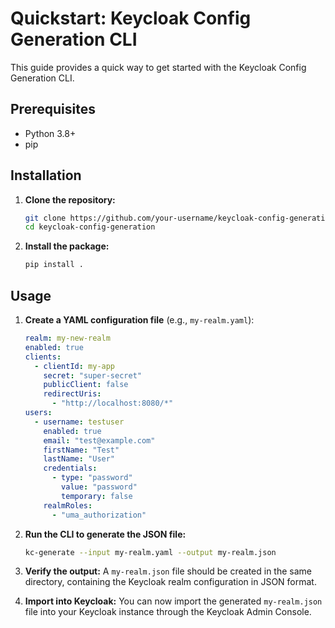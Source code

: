 # Quickstart: Keycloak Config Generation CLI

This guide provides a quick way to get started with the Keycloak Config Generation CLI.

## Prerequisites

*   Python 3.8+
*   pip

## Installation

1.  **Clone the repository:**
    ```bash
    git clone https://github.com/your-username/keycloak-config-generation.git
    cd keycloak-config-generation
    ```

2.  **Install the package:**
    ```bash
    pip install .
    ```

## Usage

1.  **Create a YAML configuration file** (e.g., `my-realm.yaml`):
    ```yaml
    realm: my-new-realm
    enabled: true
    clients:
      - clientId: my-app
        secret: "super-secret"
        publicClient: false
        redirectUris:
          - "http://localhost:8080/*"
    users:
      - username: testuser
        enabled: true
        email: "test@example.com"
        firstName: "Test"
        lastName: "User"
        credentials:
          - type: "password"
            value: "password"
            temporary: false
        realmRoles:
          - "uma_authorization"
    ```

2.  **Run the CLI to generate the JSON file:**
    ```bash
    kc-generate --input my-realm.yaml --output my-realm.json
    ```

3.  **Verify the output:**
    A `my-realm.json` file should be created in the same directory, containing the Keycloak realm configuration in JSON format.

4.  **Import into Keycloak:**
    You can now import the generated `my-realm.json` file into your Keycloak instance through the Keycloak Admin Console.
